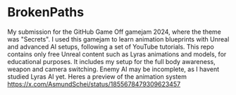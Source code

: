# BrokenPaths

My submission for the GitHub Game Off gamejam 2024, where the theme was "Secrets". I used this gamejam to learn animation blueprints with Unreal and advanced AI setups, following a set of YouTube tutorials. This repo contains only free Unreal content such as Lyras animations and models, for educational purposes. It includes my setup for the full body awareness, weapon and camera switching. Enemy AI may be incomplete, as I havent studied Lyras AI yet. Heres a preview of the animation system https://x.com/AsmundSchei/status/1855678479309623457
